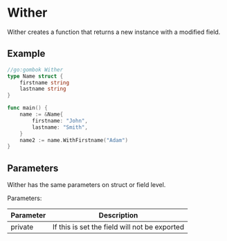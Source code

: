 # Wither

Wither creates a function that returns a new instance with a modified field.

## Example

```go
//go:gombok Wither
type Name struct {
    firstname string
    lastname string
}

func main() {
    name := &Name{
        firstname: "John",
        lastname: "Smith",
    }
    name2 := name.WithFirstname("Adam")
}
```

## Parameters

Wither has the same parameters on struct or field level.

Parameters:

| Parameter | Description                                   |
|-----------|-----------------------------------------------|
| private   | If this is set the field will not be exported |
